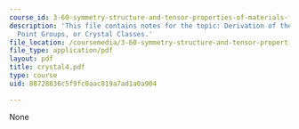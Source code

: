 ```yaml
---
course_id: 3-60-symmetry-structure-and-tensor-properties-of-materials-fall-2005
description: 'This file contains notes for the topic: Derivation of the 32 Crystallographic
  Point Groups, or Crystal Classes.'
file_location: /coursemedia/3-60-symmetry-structure-and-tensor-properties-of-materials-fall-2005/88728836c5f9fc0aac819a7ad1a0a904_crystal4.pdf
file_type: application/pdf
layout: pdf
title: crystal4.pdf
type: course
uid: 88728836c5f9fc0aac819a7ad1a0a904

---
```

None
